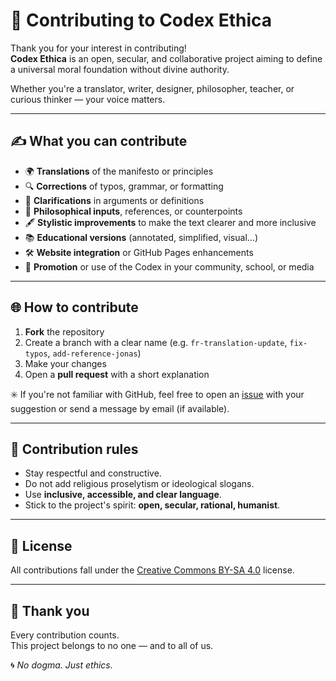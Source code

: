 # 🤝 Contributing to Codex Ethica

Thank you for your interest in contributing!  
**Codex Ethica** is an open, secular, and collaborative project aiming to define a universal moral foundation without divine authority.

Whether you're a translator, writer, designer, philosopher, teacher, or curious thinker — your voice matters.

---

## ✍️ What you can contribute

- 🌍 **Translations** of the manifesto or principles
- 🔍 **Corrections** of typos, grammar, or formatting
- 💬 **Clarifications** in arguments or definitions
- 🧠 **Philosophical inputs**, references, or counterpoints
- 🖋️ **Stylistic improvements** to make the text clearer and more inclusive
- 📚 **Educational versions** (annotated, simplified, visual…)
- 🛠️ **Website integration** or GitHub Pages enhancements
- 📢 **Promotion** or use of the Codex in your community, school, or media

---

## 🌐 How to contribute

1. **Fork** the repository
2. Create a branch with a clear name (e.g. `fr-translation-update`, `fix-typos`, `add-reference-jonas`)
3. Make your changes
4. Open a **pull request** with a short explanation

✳️ If you're not familiar with GitHub, feel free to open an [issue](https://github.com/your-repo/issues) with your suggestion or send a message by email (if available).

---

## 📄 Contribution rules

- Stay respectful and constructive.
- Do not add religious proselytism or ideological slogans.
- Use **inclusive, accessible, and clear language**.
- Stick to the project's spirit: **open, secular, rational, humanist**.

---

## 🧾 License

All contributions fall under the [Creative Commons BY-SA 4.0](LICENSE.txt) license.

---

## 🙏 Thank you

Every contribution counts.  
This project belongs to no one — and to all of us.

🌀 *No dogma. Just ethics.*